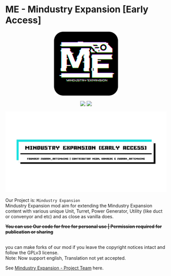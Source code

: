 # ME - Mindustry Expansion [Early Access]

<p align="center"><img src="icon.png" alt="logo" width="200"></p>

<p align="center">
  <a href="https://github.com/zuoranartemwing/MindustryExpansion/releases"><img src="https://img.shields.io/github/v/release/zuoranartemwing/MindustryExpansion?color=green&include_prereleases&label=DOWNLOAD%20LATEST%20RELEASE&logo=github&logoColor=white&style=for-the-badge"></a>
  <a href="https://discord.gg/pK6Zp2U7jd"><img src="https://img.shields.io/badge/Discord_Community-Join-2ea44f?logo=discord&color=5865F2&style=for-the-badge"></a>
</p>

![Banner](assests/img/banner.png)

Our Project is: `Mindustry Expansion`  
Mindustry Expansion mod aim for extending the Mindustry Expansion content with various unique Unit, Turret, Power Generator, Utility (like duct or convenyor and etc) and as close as vanilla does.

~~**You can use Our code for free for personal use | Permission required for publication or sharing**~~

 <br>
you can make forks of our mod if you leave the copyright notices intact and follow the GPLv3 license.<br>
Note: Now support english, Translation not yet accepted.


See <a href="mod-team.md">Mindustry Expansion - Project Team</a> here.
